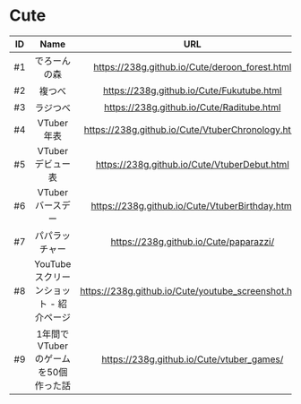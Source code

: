 # Cute

|ID|Name|URL|Release|
|:---:|:---:|:---:|:---:|
|#1|でろーんの森|https://238g.github.io/Cute/deroon_forest.html|2018/3/19|
|#2|複つべ|https://238g.github.io/Cute/Fukutube.html|2018/5/23|
|#3|ラジつべ|https://238g.github.io/Cute/Raditube.html|2018/5/23|
|#4|VTuber年表|https://238g.github.io/Cute/VtuberChronology.html|2018/6/27|
|#5|VTuberデビュー表|https://238g.github.io/Cute/VtuberDebut.html|2018/7/8|
|#6|VTuberバースデー|https://238g.github.io/Cute/VtuberBirthday.html|2018/7/8|
|#7|パパラッチャー|https://238g.github.io/Cute/paparazzi/|2018/09/25|
|#8|YouTubeスクリーンショット - 紹介ページ|https://238g.github.io/Cute/youtube_screenshot.html|2018/12/27|
|#9|1年間でVTuberのゲームを50個作った話|https://238g.github.io/Cute/vtuber_games/|2019/1/25|
